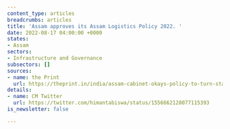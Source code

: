 ```yaml
---
content_type: articles
breadcrumbs: articles
title: 'Assam approves its Assam Logistics Policy 2022. '
date: 2022-08-17 04:00:00 +0000
states:
- Assam
sectors:
- Infrastructure and Governance
subsectors: []
sources:
- name: the Print
  url: https://theprint.in/india/assam-cabinet-okays-policy-to-turn-state-into-logistics-hub/1074959/
details:
- name: CM Twitter
  url: https://twitter.com/himantabiswa/status/1556662128077115393
is_newsletter: false

---
```

